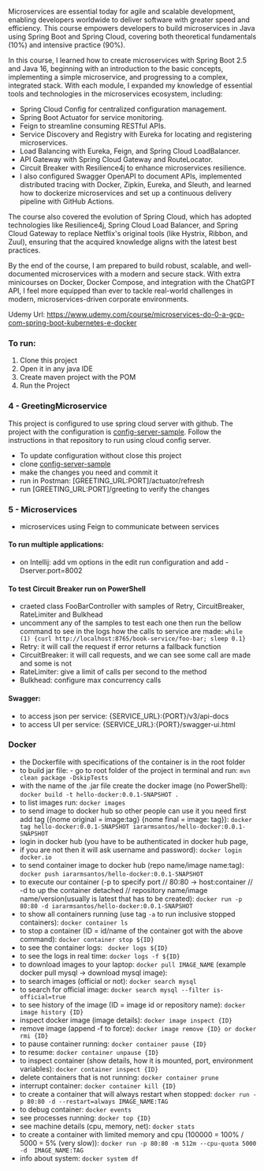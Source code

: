 Microservices are essential today for agile and scalable development, enabling developers worldwide to deliver software with greater speed and efficiency. This course empowers developers to build microservices in Java using Spring Boot and Spring Cloud, covering both theoretical fundamentals (10%) and intensive practice (90%).

In this course, I learned how to create microservices with Spring Boot 2.5 and Java 16, beginning with an introduction to the basic concepts, implementing a simple microservice, and progressing to a complex, integrated stack. With each module, I expanded my knowledge of essential tools and technologies in the microservices ecosystem, including:

- Spring Cloud Config for centralized configuration management.
- Spring Boot Actuator for service monitoring.
- Feign to streamline consuming RESTful APIs.
- Service Discovery and Registry with Eureka for locating and registering microservices.
- Load Balancing with Eureka, Feign, and Spring Cloud LoadBalancer.
- API Gateway with Spring Cloud Gateway and RouteLocator.
- Circuit Breaker with Resilience4j to enhance microservices resilience.
- I also configured Swagger OpenAPI to document APIs, implemented distributed tracing with Docker, Zipkin, Eureka, and Sleuth, and learned how to dockerize microservices and set up a continuous delivery pipeline with GitHub Actions.

The course also covered the evolution of Spring Cloud, which has adopted technologies like Resilience4j, Spring Cloud Load Balancer, and Spring Cloud Gateway to replace Netflix's original tools (like Hystrix, Ribbon, and Zuul), ensuring that the acquired knowledge aligns with the latest best practices.

By the end of the course, I am prepared to build robust, scalable, and well-documented microservices with a modern and secure stack. With extra minicourses on Docker, Docker Compose, and integration with the ChatGPT API, I feel more equipped than ever to tackle real-world challenges in modern, microservices-driven corporate environments.

Udemy Url: https://www.udemy.com/course/microservices-do-0-a-gcp-com-spring-boot-kubernetes-e-docker

### To run:
1. Clone this project
2. Open it in any java IDE
3. Create maven project with the POM
4. Run the Project

### 4 - GreetingMicroservice
This project is configured to use spring cloud server with github. The project with the configuration is [config-server-sample](https://github.com/iararmsantos/config-server-sample).
Follow the instructions in that repository to run using cloud config server.
- To update configuration without close this project
- clone [config-server-sample](https://github.com/iararmsantos/config-server-sample)
- make the changes you need and commit it
- run in Postman: [GREETING_URL:PORT]/actuator/refresh
- run [GREETING_URL:PORT]/greeting to verify the changes

### 5 - Microservices
- microservices using Feign to communicate between services

#### To run multiple applications:
- on Intellij: add vm options in the edit run configuration and add -Dserver.port=8002

#### To test Circuit Breaker run on PowerShell
- craeted class FooBarController with samples of Retry, CircuitBreaker, RateLimiter and Bulkhead
- uncomment any of the samples to test each one then run the bellow command to see in the logs how the calls to service are made:
```while (1) {curl http://localhost:8765/book-service/foo-bar; sleep 0.1}```
- Retry: it will call the request if error returns a fallback function
- CircuitBreaker: it will call requests, and we can see some call are made and some is not
- RateLimiter: give a limit of calls per second to the method
- Bulkhead: configure max concurrency calls

#### Swagger:
- to access json per service: {SERVICE_URL}:{PORT}/v3/api-docs
- to access UI per service: {SERVICE_URL}:{PORT}/swagger-ui.html

### Docker
- the Dockerfile with specifications of the container is in the root folder
- to build jar file: - go to root folder of the project in terminal and run: 
```mvn clean package -DskipTests```
- with the name of the .jar file create the docker image (no PowerShell): 
```docker build -t hello-docker:0.0.1-SNAPSHOT .```
- to list images run: 
```docker images```
- to send image to docker hub so other people can use it you need first add tag 
({nome original = image:tag} {nome final = image: tag}): 
```docker tag hello-docker:0.0.1-SNAPSHOT iararmsantos/hello-docker:0.0.1-SNAPSHOT```
- login in docker hub (you have to be authenticated in docker hub page, 
- if you are not then it will ask username and password): 
```docker login docker.io```
- to send container image to docker hub (repo name/image name:tag): 
```docker push iararmsantos/hello-docker:0.0.1-SNAPSHOT```
- to execute our container (-p to specify port // 80:80 -> host:container // -d to up the container detached
// repository name/image name/version(usually is latest that has to be created): 
```docker run -p 80:80 -d iararmsantos/hello-docker:0.0.1-SNAPSHOT```
- to show all containers running (use tag `-a` to run inclusive stopped containers): 
```docker container ls```
- to stop a container (ID = id/name of the container got with the above command): 
```docker container stop ${ID}```
- to see the container logs: 
``` docker logs ${ID}```
- to see the logs in real time: 
```docker logs -f ${ID}```
- to download images to your laptop: 
```docker pull IMAGE_NAME``` (example docker pull mysql -> download mysql image): 
- to search images (official or not):
```docker search mysql```
- to search for official image: 
```docker search mysql --filter is-official=true```
- to see history of the image (ID = image id or repository name): 
```docker image history {ID}```
- inspect docker image (image details): 
  ```docker image inspect {ID}```
- remove image (append -f to force): 
```docker image remove {ID} or docker rmi {ID}```
- to pause container running: 
```docker container pause {ID}```
- to resume: 
```docker container unpause {ID}```
- to inspect container (show details, how it is mounted, port, environment variables): 
```docker container inspect {ID}```
- delete containers that is not running: 
```docker container prune```
- interrupt container: 
```docker container kill {ID}```
- to create a container that will always restart when stopped: 
```docker run -p 80:80 -d --restart=always IMAGE_NAME:TAG```
- to debug container: 
```docker events```
- see processes running: 
```docker top {ID}```
- see machine details (cpu, memory, net): 
```docker stats```
- to create a container with limited memory and cpu (100000 = 100% / 5000 = 5% (very slow)): 
  ```docker run -p 80:80 -m 512m --cpu-quota 5000 -d  IMAGE_NAME:TAG```
- info about system:
```docker system df```